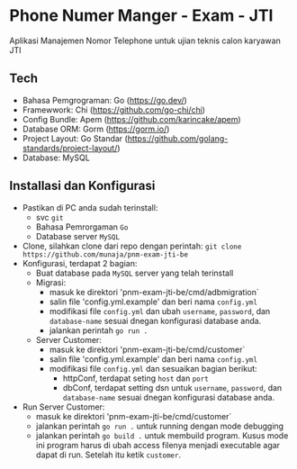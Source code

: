 # Phone Numer Manger - Exam - JTI
Aplikasi Manajemen Nomor Telephone untuk ujian teknis calon karyawan JTI

## Tech
- Bahasa Pemgrograman: Go (https://go.dev/)
- Framewwork: Chi (https://github.com/go-chi/chi)
- Config Bundle: Apem (https://github.com/karincake/apem)
- Database ORM: Gorm (https://gorm.io/)
- Project Layout: Go Standar (https://github.com/golang-standards/project-layout/)
- Database: MySQL

## Installasi dan Konfigurasi
- Pastikan di PC anda sudah terinstall:
    - svc `git`
    - Bahasa Pemrorgaman `Go`
    - Database server `MySQL`
- Clone, silahkan clone dari repo dengan perintah: `git clone https://github.com/munaja/pnm-exam-jti-be`
- Konfigurasi, terdapat 2 bagian:
    - Buat database pada `MySQL` server yang telah terinstall
    - Migrasi:
        - masuk ke direktori 'pnm-exam-jti-be/cmd/adbmigration`
        - salin file 'config.yml.example' dan beri nama  `config.yml`
        - modifikasi file `config.yml` dan ubah `username`, `password`, dan `database-name` sesuai dnegan konfigurasi database anda.
        - jalankan perintah `go run .`
    - Server Customer:
        - masuk ke direktori 'pnm-exam-jti-be/cmd/customer`
        - salin file 'config.yml.example' dan beri nama  `config.yml`
        - modifikasi file `config.yml` dan sesuaikan bagian berikut:
            - httpConf, terdapat seting `host` dan `port`
            - dbConf, terdapat setting dsn untuk `username`, `password`, dan `database-name` sesuai dnegan konfigurasi database anda.
- Run Server Customer:
    - masuk ke direktori 'pnm-exam-jti-be/cmd/customer`
    - jalankan perintah `go run .` untuk running dengan mode debugging
    - jalankan perintah `go build .` untuk membuild program. Kusus mode ini program harus di ubah access filenya menjadi executable agar dapat di run. Setelah itu ketik `customer`.

